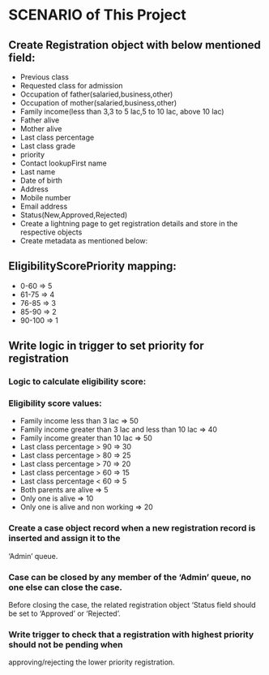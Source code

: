 # SCENARIO of This Project
## Create Registration object with below mentioned field:
- Previous class
- Requested class for admission
- Occupation of father(salaried,business,other)
- Occupation of mother(salaried,business,other)
- Family income(less than 3,3 to 5 lac,5 to 10 lac, above 10 lac)
- Father alive
- Mother alive
- Last class percentage
- Last class grade
- priority
- Contact lookupFirst name
- Last name
- Date of birth
- Address
- Mobile number
- Email address
- Status(New,Approved,Rejected)
- Create a lightning page to get registration details and store in the respective objects
- Create metadata as mentioned below:
## EligibilityScorePriority mapping:
- 0-60 => 5
- 61-75 => 4
- 76-85 => 3
- 85-90 => 2
- 90-100 => 1

## Write logic in trigger to set priority for registration
### Logic to calculate eligibility score:
### Eligibility score values:
- Family income less than 3 lac => 50
- Family income greater than 3 lac and less than 10 lac => 40
- Family income greater than 10 lac => 50
- Last class percentage > 90 => 30
- Last class percentage > 80 => 25
- Last class percentage > 70 => 20
- Last class percentage > 60 => 15
- Last class percentage < 60 => 5
- Both parents are alive => 5
- Only one is alive => 10
- Only one is alive and non working => 20

### Create a case object record when a new registration record is inserted and assign it to the
‘Admin’ queue.

### Case can be closed by any member of the ‘Admin’ queue, no one else can close the case.
Before closing the case, the related registration object ‘Status field should be set to ‘Approved’
or ‘Rejected’.

### Write trigger to check that a registration with highest priority should not be pending when
approving/rejecting the lower priority registration.
